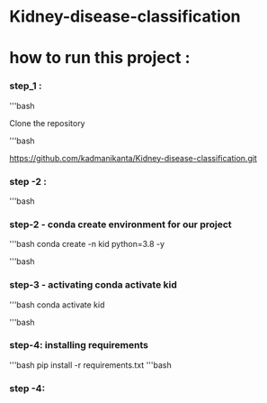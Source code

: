 # Kidney-disease-classification


# how to run this project :


### step_1  :
'''bash

Clone the repository 

'''bash

https://github.com/kadmanikanta/Kidney-disease-classification.git

### step -2 :

'''bash


### step-2  - conda create environment for our project 

'''bash
conda create -n  kid python=3.8 -y

'''bash

###  step-3 - activating conda activate kid

'''bash
conda activate kid

'''bash

### step-4: installing requirements

'''bash
pip install -r requirements.txt
'''bash

 

### step -4:




